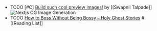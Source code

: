 - TODO [#C] [Build such cool preview images!](https://www.swapniltalpade.com/blog/next-og-image-generation) by [[Swapnil Talpade]]
  <img src="https://www.swapniltalpade.com/_next/image?url=%2F_static%2Fblogs%2Fnext-og-generation%2Fbrowser-output.png&w=3840&q=75" alt="Nextjs OG Image Generation" class="article-cover" />
- TODO [How to Boss Without Being Bossy – Holy Ghost Stories](https://www.jeffwofford.com/?p=2089) #[[Reading List]]